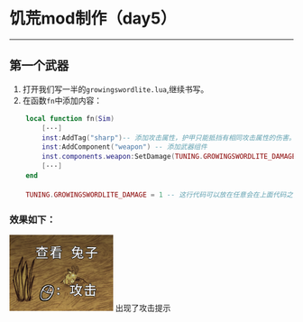 # 饥荒mod制作（day5）
---- 

## 第一个武器
1. 打开我们写一半的`growingswordlite.lua`,继续书写。
2. 在函数`fn`中添加内容：
```lua
    local function fn(Sim)
        [···]       
        inst:AddTag("sharp")-- 添加攻击属性，护甲只能抵挡有相同攻击属性的伤害。
        inst:AddComponent("weapon") -- 添加武器组件
        inst.components.weapon:SetDamage(TUNING.GROWINGSWORDLITE_DAMAGE) -- 设置武器的伤害
        [···]
    end
    
    TUNING.GROWINGSWORDLITE_DAMAGE = 1 -- 这行代码可以放在任意会在上面代码之前运行的位置上
```
### 效果如下：
![](image/6.1.png) 出现了攻击提示